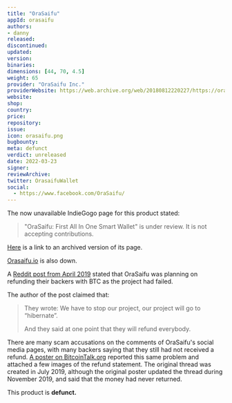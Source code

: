 ```yaml
---
title: "OraSaifu"
appId: orasaifu
authors:
- danny
released: 
discontinued: 
updated: 
version: 
binaries: 
dimensions: [44, 70, 4.5]
weight: 65
provider: "OraSaifu Inc."
providerWebsite: https://web.archive.org/web/20180812220227/https://orasaifu.io/
website: 
shop: 
country: 
price: 
repository: 
issue: 
icon: orasaifu.png
bugbounty: 
meta: defunct
verdict: unreleased
date: 2022-03-23
signer: 
reviewArchive: 
twitter: OrasaifuWallet
social: 
  - https://www.facebook.com/OraSaifu/
---
```


The now unavailable IndieGogo page for this product stated:

> "OraSaifu: First All In One Smart Wallet" is under review. It is not accepting contributions.

[Here](https://web.archive.org/web/20190117180758/https://www.indiegogo.com/projects/orasaifu-first-all-in-one-smart-wallet#/) is a link to an archived version of its page.

[Orasaifu.io](https://www.orasaifu.io/) is also down.

A [Reddit post from April 2019](https://www.reddit.com/r/Bitcoin/comments/bh6u0k/indiegogo_project_refunded_their_backers_in/) stated that OraSaifu was planning on refunding their backers with BTC as the project had failed.

The author of the post claimed that:

> They wrote: We have to stop our project, our project will go to “hibernate”.
>
> And they said at one point that they will refund everybody.

There are many scam accusations on the comments of OraSaifu's social media pages, with many backers saying that they still had not received a refund. [A poster on BitcoinTalk.org](https://bitcointalk.org/index.php?topic=5170463.0) reported this same problem and attached a few images of the refund statement. The original thread was created in July 2019, although the original poster updated the thread during November 2019, and said that the money had never returned.

This product is **defunct.**